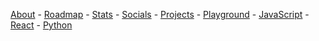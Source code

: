 [About](./ABOUT.md) - [Roadmap](./ROADMAP.md) - [Stats](./stats/) - [Socials](./ABOUT.md#socials) - [Projects](./PROJECTS.md) - [Playground](https://github.com/UltiRequiem/playground) - [JavaScript](https://github.com/UltiRequiem/javascript) - [React](https://github.com/UltiRequiem/react) - [Python](https://github.com/UltiRequiem/python)
